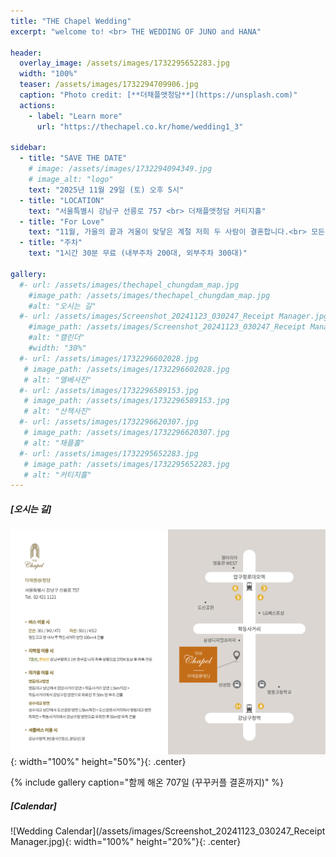 ```yaml
---
title: "THE Chapel Wedding"
excerpt: "welcome to! <br> THE WEDDING OF JUNO and HANA"

header:
  overlay_image: /assets/images/1732295652283.jpg
  width: "100%"
  teaser: /assets/images/1732294709906.jpg
  caption: "Photo credit: [**더채플앳청담**](https://unsplash.com)"
  actions:
    - label: "Learn more"
      url: "https://thechapel.co.kr/home/wedding1_3"

sidebar:
  - title: "SAVE THE DATE"
    # image: /assets/images/1732294094349.jpg
    # image_alt: "logo"
    text: "2025년 11월 29일 (토) 오후 5시"
  - title: "LOCATION"
    text: "서울특별시 강남구 선릉로 757 <br> 더채플앳청담 커티지홀"
  - title: "For Love"
    text: "11월, 가을의 끝과 겨울이 맞닿은 계절 저희 두 사람이 결혼합니다.<br> 모든 순간에 서로에게 따듯한 사람이 되어 같은 길을 걸어가려 합니다.<br> 이 여정을 시작하는 자리를 축복해 주신다면 감사하겠습니다."
  - title: "주차"
    text: "1시간 30분 무료 (내부주차 200대, 외부주차 300대)"
    
gallery:
  #- url: /assets/images/thechapel_chungdam_map.jpg
    #image_path: /assets/images/thechapel_chungdam_map.jpg
    #alt: "오시는 길"
  #- url: /assets/images/Screenshot_20241123_030247_Receipt Manager.jpg
    #image_path: /assets/images/Screenshot_20241123_030247_Receipt Manager.jpg
    #alt: "캘린더"
    #width: "30%"
  #- url: /assets/images/1732296602028.jpg
   # image_path: /assets/images/1732296602028.jpg
   # alt: "엘베사진"
  #- url: /assets/images/1732296589153.jpg
   # image_path: /assets/images/1732296589153.jpg
   # alt: "산책사진"
  #- url: /assets/images/1732296620307.jpg
   # image_path: /assets/images/1732296620307.jpg
   # alt: "채플홀"
  #- url: /assets/images/1732295652283.jpg
   # image_path: /assets/images/1732295652283.jpg
   # alt: "커티지홀"
---
```


##### [오시는 길]
![roadmap](/assets/images/thechapel_chungdam_map.jpg){: width="100%" height="50%"}{: .center}

{% include gallery caption="함께 해온 707일 (꾸꾸커플 결혼까지)" %}

##### [Calendar]
![Wedding Calendar](/assets/images/Screenshot_20241123_030247_Receipt Manager.jpg){: width="100%" height="20%"}{: .center}

<!-- ![pooh](https://encrypted-tbn0.gstatic.com/images?q=tbn:ANd9GcQW0Z94iqO01RBz7uaesVFC5hG-J4y-ldNCHg&usqp=CAU) -->
